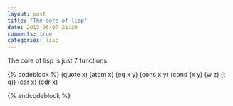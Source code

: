 ```yaml
---
layout: post
title: "The core of lisp"
date: 2013-06-07 21:20
comments: true
categories: lisp
---
```


The core of lisp is just 7 functions:

{% codeblock %}
(quote x)
(atom x)
(eq x y)
(cons x y)
(cond (x y) (w z) (t q))
(car x)
(cdr x)

{% endcodeblock %}
